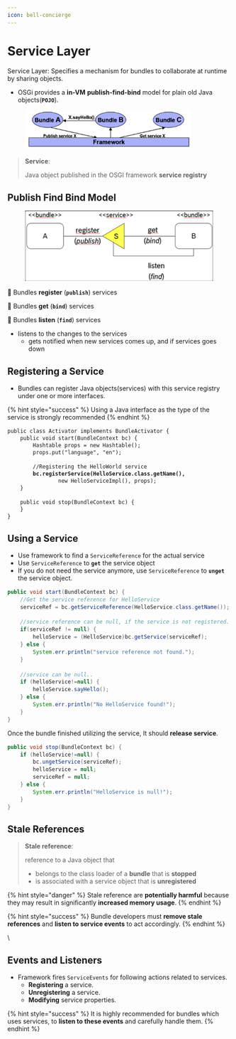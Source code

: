 ```yaml
---
icon: bell-concierge
---
```


# Service Layer

Service Layer: Specifies a mechanism for bundles to collaborate at runtime by sharing objects.

* OSGi provides a **in-VM** **publish-find-bind** model for plain old Java objects(**`POJO`**).

<figure><img src="../../../.gitbook/assets/osgi-serive-layer.png" alt="" width="375"><figcaption></figcaption></figure>

> **Service**:
>
> Java object published in the OSGI framework **service registry**



## Publish Find Bind Model

<figure><img src="../../../.gitbook/assets/osgi-publish-find-bind.png" alt="" width="563"><figcaption></figcaption></figure>

🌟 Bundles **register** (**`publish`**) services

🌟 Bundles **get** (**`bind`**) services

🌟 Bundles **listen** (**`find`**) services

* listens to the changes to the services&#x20;
  * gets notified when new services comes up, and if services goes down&#x20;



## Registering a Service

* Bundles can register Java objects(services) with this service registry under one or more interfaces.&#x20;

{% hint style="success" %}
Using a Java interface as the type of the service is strongly recommended
{% endhint %}

<pre class="language-java"><code class="lang-java">public class Activator implements BundleActivator {
    public void start(BundleContext bc) {
        Hashtable props = new Hashtable();
        props.put("language", "en");
        
        //Registering the HelloWorld service
<strong>        bc.registerService(HelloService.class.getName(), 
</strong>                new HelloServiceImpl(), props); 
    }
    
    public void stop(BundleContext bc) {
    }
}
</code></pre>



## Using a Service

* Use framework to find a `ServiceReference` for the actual service
* Use `ServiceReference` to **`get`** the service object
* If you do not need the service anymore, use `ServiceReference` to **`unget`** the service object.

```java
public void start(BundleContext bc) {
    //Get the service reference for HelloService
    serviceRef = bc.getServiceReference(HelloService.class.getName());
    
    //service reference can be null, if the service is not registered.
    if(serviceRef != null) {
        helloService = (HelloService)bc.getService(serviceRef); 
    } else {
        System.err.println("service reference not found.");
    }
    
    //service can be null..
    if (helloService!=null) {
        helloService.sayHello(); 
    } else {
        System.err.println("No HelloService found!");
    }
}
```



Once the bundle finished utilizing the service, It should **release service**.

```java
public void stop(BundleContext bc) {
    if (helloService!=null) {
        bc.ungetService(serviceRef);
        helloService = null;
        serviceRef = null;
    } else {
        System.err.println("HelloService is null!");
    }
}
```



## Stale References

> **Stale reference**:
>
> reference to a Java object that
>
> * belongs to the class loader of a **bundle** that is **stopped**
> * is associated with a service object that is **unregistered**



{% hint style="danger" %}
Stale reference are **potentially harmful** because they may result in significantly **increased memory usage**.
{% endhint %}

{% hint style="success" %}
Bundle developers must **remove stale references** and **listen to service events** to act accordingly.
{% endhint %}

\


## Events and Listeners

* Framework fires `ServiceEvents` for following actions related to services.
  * **Registering** a service.&#x20;
  * **Unregistering** a service.&#x20;
  * **Modifying** service properties.&#x20;



{% hint style="success" %}
It is highly recommended for bundles which uses services, to **listen to these events** and carefully handle them.
{% endhint %}



